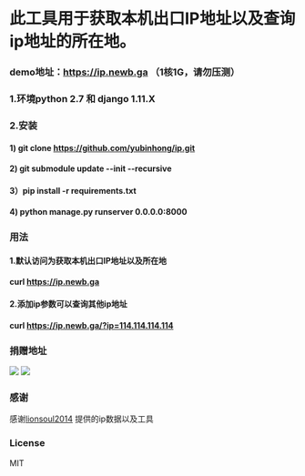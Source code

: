 # 此工具用于获取本机出口IP地址以及查询ip地址的所在地。
### demo地址：https://ip.newb.ga   （1核1G，请勿压测）
### 1.环境python 2.7 和 django 1.11.X
### 2.安装
#### 1) git clone https://github.com/yubinhong/ip.git
#### 2) git submodule update --init --recursive
#### 3）pip install -r requirements.txt
#### 4) python manage.py runserver 0.0.0.0:8000

### 用法
#### 1.默认访问为获取本机出口IP地址以及所在地
#### curl https://ip.newb.ga

#### 2.添加ip参数可以查询其他ip地址
#### curl https://ip.newb.ga/?ip=114.114.114.114

### 捐赠地址
![](https://res.cloudinary.com/dc6pgic7p/image/upload/v1553325075/weixin.jpg)
![](https://res.cloudinary.com/dc6pgic7p/image/upload/v1553241343/zhifubao.png)

### 感谢
感谢[lionsoul2014](https://github.com/lionsoul2014/ip2region) 提供的ip数据以及工具
### License
MIT
